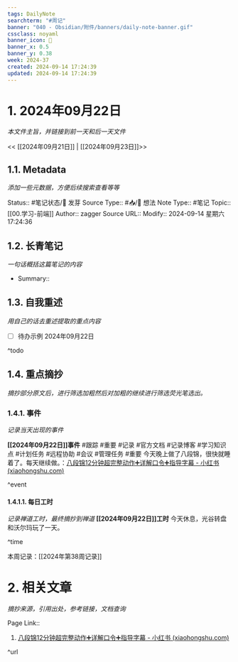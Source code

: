 ```yaml
---
tags: DailyNote
searchterm: "#周记"
banner: "040 - Obsidian/附件/banners/daily-note-banner.gif"
cssclass: noyaml
banner_icon: 💌
banner_x: 0.5
banner_y: 0.38
week: 2024-37
created: 2024-09-14 17:24:39
updated: 2024-09-14 17:24:39
---
```


# 1. 2024年09月22日

_本文件主旨，并链接到前一天和后一天文件_

<< [[2024年09月21日]] | [[2024年09月23日]]>>

## 1.1. Metadata

_添加一些元数据，方便后续搜索查看等等_

Status:: #笔记状态/🌱 发芽
Source Type:: #📥/💭 想法 
Note Type:: #笔记
Topic:: [[00.学习-前端]]
Author:: zagger
Source URL::
Modify:: 2024-09-14 星期六 17:24:36

## 1.2. 长青笔记

_一句话概括这篇笔记的内容_

- Summary::

## 1.3. 自我重述

_用自己的话去重述提取的重点内容_

- [ ] 待办示例 2024年09月22日

^todo

## 1.4. 重点摘抄

_摘抄部分原文后，进行筛选加粗然后对加粗的继续进行筛选荧光笔选出。_

### 1.4.1. 事件

_记录当天出现的事件_

**[[2024年09月22日]]事件** 
#跟踪 #重要 #记录 #官方文档 #记录博客 #学习知识点 #计划任务 #远程协助 #会议 #管理任务
#重要 今天晚上做了八段锦，很快就睡着了。每天继续做。：[八段锦12分钟超完整动作➕详解口令➕指导字幕 - 小红书 (xiaohongshu.com)](https://www.xiaohongshu.com/explore/66cb205d000000001d017423?app_platform=ios&app_version=8.54.1&share_from_user_hidden=true&xsec_source=app_share&type=video&xsec_token=CBkIoV8rm85cn3la0BtbDCJsqPP8KiUMIY4gNVM6XClqk=&author_share=1&xhsshare=CopyLink&appuid=585217bc6a6a696205ca91f3&apptime=1727008467&share_id=88a5d45c248d4af4900fdcc7dd810dd4)

^event

#### 1.4.1.1. 每日工时

_记录禅道工时，最终摘抄到禅道_
**[[2024年09月22日]]工时**
今天休息，光谷转盘和沃尔玛玩了一天。

^time

本周记录：[[2024年第38周记录]]

# 2. 相关文章

_摘抄来源，引用出处，参考链接，文档查询_

Page Link::
1. [八段锦12分钟超完整动作➕详解口令➕指导字幕 - 小红书 (xiaohongshu.com)](https://www.xiaohongshu.com/explore/66cb205d000000001d017423?app_platform=ios&app_version=8.54.1&share_from_user_hidden=true&xsec_source=app_share&type=video&xsec_token=CBkIoV8rm85cn3la0BtbDCJsqPP8KiUMIY4gNVM6XClqk=&author_share=1&xhsshare=CopyLink&appuid=585217bc6a6a696205ca91f3&apptime=1727008467&share_id=88a5d45c248d4af4900fdcc7dd810dd4)

^url
